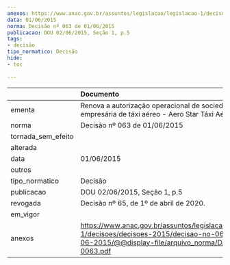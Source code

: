```yaml
---
anexos: https://www.anac.gov.br/assuntos/legislacao/legislacao-1/decisoes/decisoes-2015/decisao-no-063-de-01-06-2015/@@display-file/arquivo_norma/DA2015-0063.pdf
data: 01/06/2015
norma: Decisão nº 063 de 01/06/2015
publicacao: DOU 02/06/2015, Seção 1, p.5
tags:
- decisão
tipo_normatico: Decisão
hide: 
- toc 
 
---
```


|                    | Documento                                                                                                                                                 |
|:-------------------|:----------------------------------------------------------------------------------------------------------------------------------------------------------|
| ementa             | Renova a autorização operacional de sociedade empresária de táxi aéreo - Aero Star Táxi Aéreo Ltda.                                                       |
| norma              | Decisão nº 063 de 01/06/2015                                                                                                                              |
| tornada_sem_efeito |                                                                                                                                                           |
| alterada           |                                                                                                                                                           |
| data               | 01/06/2015                                                                                                                                                |
| outros             |                                                                                                                                                           |
| tipo_normatico     | Decisão                                                                                                                                                   |
| publicacao         | DOU 02/06/2015, Seção 1, p.5                                                                                                                              |
| revogada           | Decisão nº 65, de 1º de abril de 2020.                                                                                                                    |
| em_vigor           |                                                                                                                                                           |
| anexos             | https://www.anac.gov.br/assuntos/legislacao/legislacao-1/decisoes/decisoes-2015/decisao-no-063-de-01-06-2015/@@display-file/arquivo_norma/DA2015-0063.pdf |